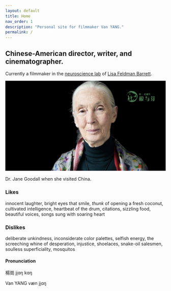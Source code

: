 ```yaml
---
layout: default
title: Home
nav_order: 1
description: "Personal site for filmmaker Van YANG."
permalink: /
---
```


## Chinese-American director, writer, and cinematographer.

Currently a filmmaker in the [neuroscience lab](https://www.affective-science.org/) of [Lisa Feldman Barrett](https://lisafeldmanbarrett.com/).

![](gallery/janegoodallweb1.jpg)

Dr. Jane Goodall when she visited China.

### Likes
innocent laughter, bright eyes that smile, *thunk* of opening a fresh coconut, cultivated intelligence, heartbeat of the drum, citations, sizzling food, beautiful voices, songs sung with soaring heart

### Dislikes
deliberate unkindness, inconsiderate color palettes, selfish energy, the screeching whine of desperation, injustice, shoelaces, snake-oil salesmen, soulless superficiality, mosquitos

#### Pronunciation
楊崗  ji̯ɑŋ kɑŋ 

Van YANG væn ji̯ɑŋ